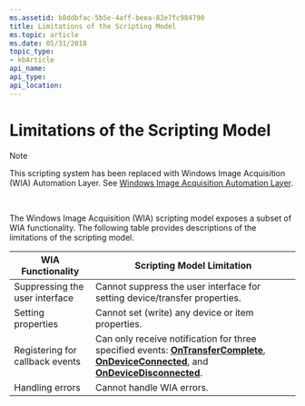 ```yaml
---
ms.assetid: b8ddbfac-5b5e-4aff-beea-82e7fc984790
title: Limitations of the Scripting Model
ms.topic: article
ms.date: 05/31/2018
topic_type: 
- kbArticle
api_name: 
api_type: 
api_location: 
---
```


# Limitations of the Scripting Model

> [!Note]  
> This scripting system has been replaced with Windows Image Acquisition (WIA) Automation Layer. See [Windows Image Acquisition Automation Layer](/previous-versions/windows/desktop/wiaaut/-wiaaut-startpage).

 

The Windows Image Acquisition (WIA) scripting model exposes a subset of WIA functionality. The following table provides descriptions of the limitations of the scripting model. 

| WIA Functionality               | Scripting Model Limitation                                                                                                                                                                                                                                               |
|---------------------------------|--------------------------------------------------------------------------------------------------------------------------------------------------------------------------------------------------------------------------------------------------------------------------|
| Suppressing the user interface  | Cannot suppress the user interface for setting device/transfer properties.                                                                                                                                                                                               |
| Setting properties              | Cannot set (write) any device or item properties.                                                                                                                                                                                                                        |
| Registering for callback events | Can only receive notification for three specified events: [**OnTransferComplete**](-wia--iwiaevents-ontransfercomplete.md), [**OnDeviceConnected**](-wia--iwiaevents-ondeviceconnected.md), and [**OnDeviceDisconnected**](-wia--iwiaevents-ondevicedisconnected.md). |
| Handling errors                 | Cannot handle WIA errors.                                                                                                                                                                                                                                                |



 

 

 